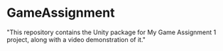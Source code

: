 # GameAssignment
"This repository contains the Unity package for My Game Assignment 1 project, along with a video demonstration of it."
